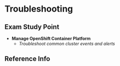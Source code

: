 # Troubleshooting

## Exam Study Point

* **Manage OpenShift Container Platform**
    * _Troubleshoot common cluster events and alerts_

## Reference Info
